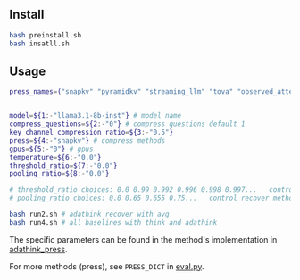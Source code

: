 


## Install

```bash
bash preinstall.sh
bash insatll.sh
```

## Usage

```bash
press_names=("snapkv" "pyramidkv" "streaming_llm" "tova" "observed_attention" "expected_attention")


model=${1:-"llama3.1-8b-inst"} # model name
compress_questions=${2:-"0"} # compress questions default 1
key_channel_compression_ratio=${3:-"0.5"}
press=${4:-"snapkv"} # compress methods
gpus=${5:-"0"} # gpus
temperature=${6:-"0.0"} 
threshold_ratio=${7:-"0.0"}
pooling_ratio=${8:-"0.0"}

# threshold_ratio choices: 0.0 0.99 0.992 0.996 0.998 0.997...   control dynamic group and topp
# pooling_ratio choices: 0.0 0.65 0.655 0.75...   control recover method  6* is exp and 7* is norm

bash run2.sh # adathink recover with avg
bash run4.sh # all baselines with think and adathink
```

The specific parameters can be found in the method's implementation in [adathink_press](kvpress0/presses/adathink_press.py).

For more methods (press), see `PRESS_DICT` in [eval.py](eval.py).